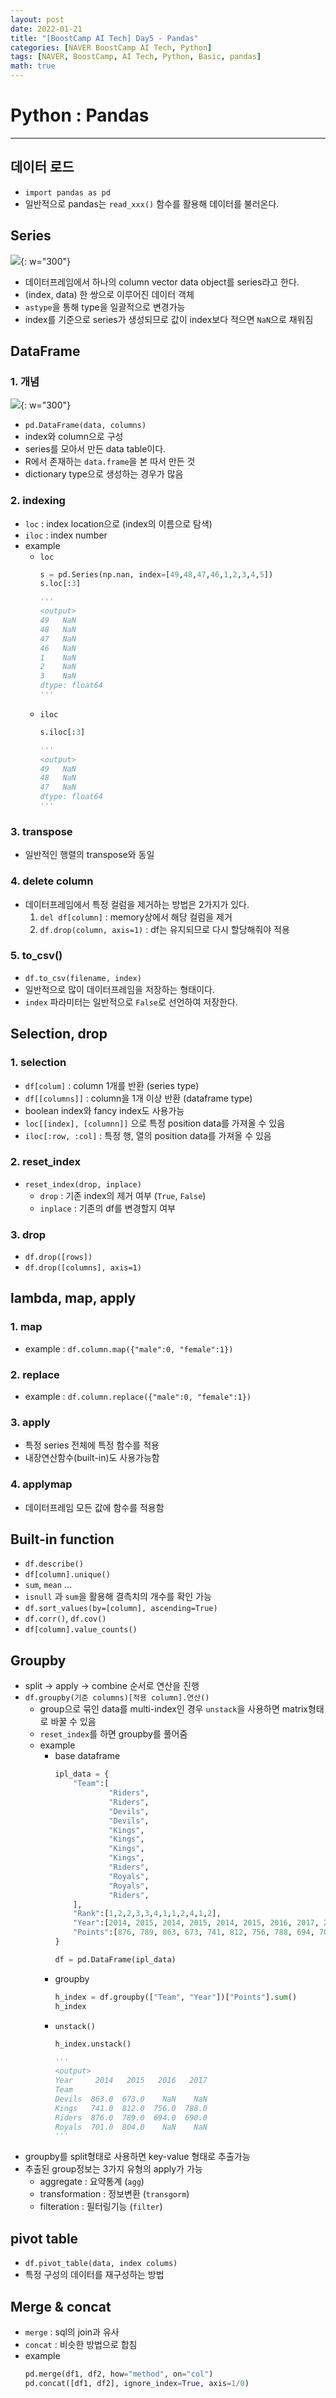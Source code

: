 ```yaml
---
layout: post
date: 2022-01-21
title: "[BoostCamp AI Tech] Day5 - Pandas"
categories: [NAVER BoostCamp AI Tech, Python]
tags: [NAVER, BoostCamp, AI Tech, Python, Basic, pandas]
math: true
---
```

# Python : Pandas

---
## 데이터 로드
- `import pandas as pd`
- 일반적으로 pandas는 `read_xxx()` 함수를 활용해 데이터를 불러온다.

## Series
![](/image/boostcamp/precourse/series.png){: w="300"}  
- 데이터프레임에서 하나의 column vector data object를 series라고 한다.
- (index, data) 한 쌍으로 이루어진 데이터 객체
- `astype`을 통해 type을 일괄적으로 변경가능
- index를 기준으로 series가 생성되므로 값이 index보다 적으면 `NaN`으로 채워짐

## DataFrame
### 1. 개념
![](/image/boostcamp/precourse/dataframe.png){: w="300"}  
- `pd.DataFrame(data, columns)`
- index와 column으로 구성
- series를 모아서 만든 data table이다.
- R에서 존재하는 `data.frame`을 본 따서 만든 것
- dictionary type으로 생성하는 경우가 많음

### 2. indexing
- `loc` : index location으로 (index의 이름으로 탐색)
- `iloc` : index number
- example
    - `loc`
        ```python
        s = pd.Series(np.nan, index=[49,48,47,46,1,2,3,4,5])
        s.loc[:3]

        '''
        <output>
        49   NaN
        48   NaN
        47   NaN
        46   NaN
        1    NaN
        2    NaN
        3    NaN
        dtype: float64
        '''
        ```
    - `iloc`
        ```python
        s.iloc[:3]

        '''
        <output>
        49   NaN
        48   NaN
        47   NaN
        dtype: float64
        '''
        ```
### 3. transpose
- 일반적인 행렬의 transpose와 동일

### 4. delete column
- 데이터프레임에서 특정 컬럼을 제거하는 방법은 2가지가 있다.
    1. `del df[column]` : memory상에서 해당 컬럼을 제거
    2. `df.drop(column, axis=1)` : df는 유지되므로 다시 할당해줘야 적용

### 5. to_csv()
- `df.to_csv(filename, index)`
- 일반적으로 많이 데이터프레임을 저장하는 형태이다.
- `index` 파라미터는 일반적으로 `False`로 선언하여 저장한다.

## Selection, drop
### 1. selection  
- `df[colum]` : column 1개를 반환 (series type)
- `df[[columns]]` : column을 1개 이상 반환 (dataframe type)
- boolean index와 fancy index도 사용가능
- `loc[[index], [columnn]]` 으로 특정 position data를 가져올 수 있음
- `iloc[:row, :col]` : 특정 행, 열의 position data를 가져올 수 있음

### 2. reset_index
- `reset_index(drop, inplace)`
    - `drop` : 기존 index의 제거 여부 (`True`, `False`)
    - `inplace` : 기존의 df를 변경할지 여부

### 3. drop
- `df.drop([rows])`
- `df.drop([columns], axis=1)`

## lambda, map, apply
### 1. map
- example : `df.column.map({"male":0, "female":1})`

### 2. replace
- example : `df.column.replace({"male":0, "female":1})`

### 3. apply
- 특정 series 전체에 특정 함수를 적용
- 내장연산함수(built-in)도 사용가능함

### 4. applymap
- 데이터프레임 모든 값에 함수를 적용함

## Built-in function
- `df.describe()`
- `df[column].unique()`
- `sum`, `mean` ...
- `isnull` 과 `sum`을 활용해 결측치의 개수를 확인 가능
- `df.sort_values(by=[column], ascending=True)`
- `df.corr()`, `df.cov()`
- `df[column].value_counts()`

## Groupby
- split -> apply -> combine 순서로 연산을 진행
- `df.groupby(기준 columns)[적용 column].연산()`
    - group으로 묶인 data를 multi-index인 경우 `unstack`을 사용하면 matrix형태로 바꿀 수 있음
    - `reset_index`를 하면 groupby를 풀어줌
    - example
        - base dataframe
            ```python
            ipl_data = {
                "Team":[
                        "Riders",
                        "Riders",
                        "Devils",
                        "Devils",
                        "Kings",
                        "Kings",
                        "Kings",
                        "Kings",
                        "Riders",
                        "Royals",
                        "Royals",
                        "Riders",
                ],
                "Rank":[1,2,2,3,3,4,1,1,2,4,1,2],
                "Year":[2014, 2015, 2014, 2015, 2014, 2015, 2016, 2017, 2016, 2014, 2015, 2017],
                "Points":[876, 789, 863, 673, 741, 812, 756, 788, 694, 701, 804, 690]
            }

            df = pd.DataFrame(ipl_data)
            ```
        - groupby
            ```python
            h_index = df.groupby(["Team", "Year"])["Points"].sum()
            h_index
            ```
        - `unstack()`
            ```python
            h_index.unstack()
            
            '''
            <output>
            Year     2014   2015   2016   2017
            Team                              
            Devils  863.0  673.0    NaN    NaN
            Kings   741.0  812.0  756.0  788.0
            Riders  876.0  789.0  694.0  690.0
            Royals  701.0  804.0    NaN    NaN
            '''
            ```
- groupby를 split형태로 사용하면 key-value 형태로 추출가능
- 추출된 group정보는 3가지 유형의 apply가 가능
    - aggregate : 요약통계 (`agg`)
    - transformation : 정보변환 (`transgorm`)
    - filteration : 필터링기능 (`filter`)

## pivot table
- `df.pivot_table(data, index colums)`
- 특정 구성의 데이터를 재구성하는 방법

## Merge & concat
- `merge` : sql의 join과 유사
- `concat` : 비슷한 방법으로 합침
- example
    ```python
    pd.merge(df1, df2, how="method", on="col")
    pd.concat([df1, df2], ignore_index=True, axis=1/0)
    ```